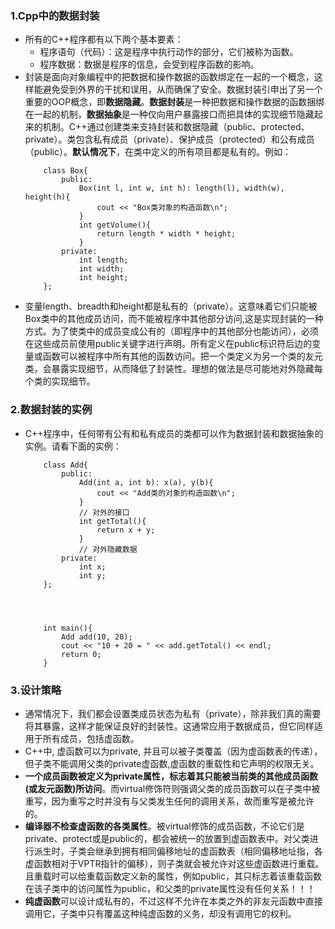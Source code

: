 ### 1.Cpp中的数据封装
- 所有的C++程序都有以下两个基本要素：
    - 程序语句（代码）：这是程序中执行动作的部分，它们被称为函数。
    - 程序数据：数据是程序的信息，会受到程序函数的影响。
- 封装是面向对象编程中的把数据和操作数据的函数绑定在一起的一个概念，这样能避免受到外界的干扰和误用，从而确保了安全。数据封装引申出了另一个重要的OOP概念，即**数据隐藏**。**数据封装**是一种把数据和操作数据的函数捆绑在一起的机制，**数据抽象**是一种仅向用户暴露接口而把具体的实现细节隐藏起来的机制。C++通过创建类来支持封装和数据隐藏（public、protected、private）。类包含私有成员（private）、保护成员（protected）和公有成员（public）。**默认情况下**，在类中定义的所有项目都是私有的。例如：
    ```
        class Box{
            public:
                Box(int l, int w, int h): length(l), width(w), height(h){
                    cout << "Box类对象的构造函数\n";
                }
                int getVolume(){
                    return length * width * height;
                }
            private:
                int length;
                int width;
                int height;
        };
    ```
- 变量length、breadth和height都是私有的（private）。这意味着它们只能被Box类中的其他成员访问，而不能被程序中其他部分访问,这是实现封装的一种方式。为了使类中的成员变成公有的（即程序中的其他部分也能访问），必须在这些成员前使用public关键字进行声明。所有定义在public标识符后边的变量或函数可以被程序中所有其他的函数访问。把一个类定义为另一个类的友元类，会暴露实现细节，从而降低了封装性。理想的做法是尽可能地对外隐藏每个类的实现细节。
### 2.数据封装的实例
- C++程序中，任何带有公有和私有成员的类都可以作为数据封装和数据抽象的实例。请看下面的实例：
    ```
        class Add{
            public:
                Add(int a, int b): x(a), y(b){
                    cout << "Add类的对象的构造函数\n";
                }
                // 对外的接口
                int getTotal(){
                    return x + y;
                }
                // 对外隐藏数据
            private:
                int x;
                int y;
        };




        int main(){
            Add add(10, 20);
            cout << "10 + 20 = " << add.getTotal() << endl;
            return 0;
        }
    ```
### 3.设计策略
- 通常情况下，我们都会设置类成员状态为私有（private），除非我们真的需要将其暴露，这样才能保证良好的封装性。这通常应用于数据成员，但它同样适用于所有成员，包括虚函数。
- C++中, 虚函数可以为private, 并且可以被子类覆盖（因为虚函数表的传递），但子类不能调用父类的private虚函数,虚函数的重载性和它声明的权限无关。
- **一个成员函数被定义为private属性，标志着其只能被当前类的其他成员函数(或友元函数)所访问**。而virtual修饰符则强调父类的成员函数可以在子类中被重写，因为重写之时并没有与父类发生任何的调用关系，故而重写是被允许的。
- **编译器不检查虚函数的各类属性**。被virtual修饰的成员函数，不论它们是private、protect或是public的，都会被统一的放置到虚函数表中。对父类进行派生时，子类会继承到拥有相同偏移地址的虚函数表（相同偏移地址指，各虚函数相对于VPTR指针的偏移），则子类就会被允许对这些虚函数进行重载。且重载时可以给重载函数定义新的属性，例如public，其只标志着该重载函数在该子类中的访问属性为public，和父类的private属性没有任何关系！！！
- **纯虚函数**可以设计成私有的，不过这样不允许在本类之外的非友元函数中直接调用它，子类中只有覆盖这种纯虚函数的义务，却没有调用它的权利。